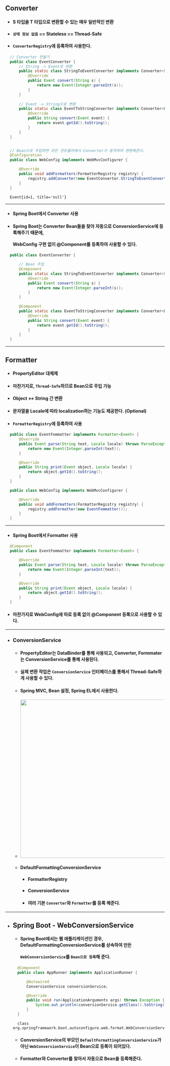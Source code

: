 ## Converter
  - #### S 타입을 T 타입으로 변환할 수 있는 매우 일반적인 변환
  - #### `상태 정보 없음` == Stateless == Thread-Safe
  - #### `ConverterRegistry`에 등록하여 사용한다.
  ``` java
    // Converter 만들기
    public class EventConverter {
        // String -> Event로 변환
        public static class StringToEventConverter implements Converter<String, Event> {
            @Override
            public Event convert(String s) {
                return new Event(Integer.parseInt(s));
            }
        }
        
        // Event -> String으로 변환
        public static class EventToStringConverter implements Converter<Event, String> {
            @Override
            public String convert(Event event) {
                return event.getId().toString();
            }
        }
    }
  ```
  ``` java
  
    // Bean으로 주입하면 모든 컨트롤러에서 Converter가 동작하여 변환해준다.
    @Configuration
    public class WebConfig implements WebMvcConfigurer {

        @Override
        public void addFormatters(FormatterRegistry registry) {
            registry.addConverter(new EventConverter.StringToEventConverter());
        }
    }
  ```
  ```
    Event{id=1, title='null'}
  ```
  --------
  - #### Spring Boot에서 Converter 사용
  - #### Spring Boot는 Converter Bean들을 찾아 자동으로 ConversionService에 등록해주기 때문에, <br><br> WebConfig 구현 없이 @Component를 등록하여 사용할 수 있다.
  ``` java
    public class EventConverter {

        // Bean 주입
        @Component
        public static class StringToEventConverter implements Converter<String, Event> {
            @Override
            public Event convert(String s) {
                return new Event(Integer.parseInt(s));
            }
        }

        @Component
        public static class EventToStringConverter implements Converter<Event, String> {
            @Override
            public String convert(Event event) {
                return event.getId().toString();
            }
        }
    }
  ```
-------
## Formatter
  - #### PropertyEditor 대체제
  - #### 마찬가지로, `Thread-Safe`하므로 Bean으로 주입 가능
  - #### Object ↔ String 간 변환
  - #### 문자열을 Locale에 따라 localization하는 기능도 제공한다. (Optional)
  - #### `FormatterRegistry`에 등록하여 사용
  ``` java
    public class EventFommatter implements Formatter<Event> {
        @Override
        public Event parse(String text, Locale locale) throws ParseException {
            return new Event(Integer.parseInt(text));
        }

        @Override
        public String print(Event object, Locale locale) {
            return object.getId().toString();
        }
    }
  ```
  ``` java
    public class WebConfig implements WebMvcConfigurer {

        @Override
        public void addFormatters(FormatterRegistry registry) {
            registry.addFormatter(new EventFommatter());
        }
    }
  ```
  --------
  - #### Spring Boot에서 Formatter 사용
  ``` java
    @Component
    public class EventFommatter implements Formatter<Event> {

        @Override
        public Event parse(String text, Locale locale) throws ParseException {
            return new Event(Integer.parseInt(text));
        }

        @Override
        public String print(Event object, Locale locale) {
            return object.getId().toString();
        }
    }
  ```
  - #### 마찬가지로 WebConfig에 따로 등록 없이 @Component 등록으로 사용할 수 있다.
--------
- ### ConversionService
  - #### PropertyEditor는 DataBinder를 통해 사용되고, Converter, Formmater는 ConversionService를 통해 사용된다.
  - #### 실제 변환 작업은 `ConversionService` 인터페이스를 통해서 Thread-Safe하게 사용할 수 있다.
  - #### Spring MVC, Bean 설정, Spring EL에서 사용한다.
  - <img src="https://user-images.githubusercontent.com/35948339/141802830-ee7089a3-d9ee-4913-9288-03a71b0273ff.png" width=500>
  - #### DefaultFormattingConversionService
    - #### FormatterRegistry
    - #### ConversionService
    - #### 여러 기본 `Converter`와 `Formatter`를 등록 해준다.
------
- ## Spring Boot - WebConversionService
  - #### Spring Boot에서는 웹 애플리케이션인 경우, DefaultFormattingConversionService를 상속하여 만든 <br><br> `WebConversionService`를 `Bean으로 등록`해 준다.
  ``` java
    @Component
    public class AppRunner implements ApplicationRunner {

        @Autowired
        ConversionService conversionService;

        @Override
        public void run(ApplicationArguments args) throws Exception {
            System.out.println(conversionService.getClass().toString());
        }
    }
  ```
  ```
    class org.springframework.boot.autoconfigure.web.format.WebConversionService
  ```
  - #### ConversionService의 부모인 `DefaultFormattingConversionService`가 아닌 `WebConversionService`이 Bean으로 등록이 되어있다.
  - #### Formatter와 Converter를 찾아서 자동으로 Bean을 등록해준다.
